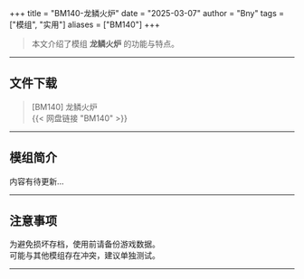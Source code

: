 +++
title = "BM140-龙鳞火炉"
date = "2025-03-07"
author = "Bny"
tags = ["模组", "实用"]
aliases = ["BM140"]
+++

> 本文介绍了模组 **龙鳞火炉** 的功能与特点。

---

## 文件下载

> [BM140] 龙鳞火炉  
{{< 网盘链接 "BM140" >}}  

---

## 模组简介

>  
内容有待更新...  

---

## 注意事项

>  
为避免损坏存档，使用前请备份游戏数据。  
可能与其他模组存在冲突，建议单独测试。  

---

